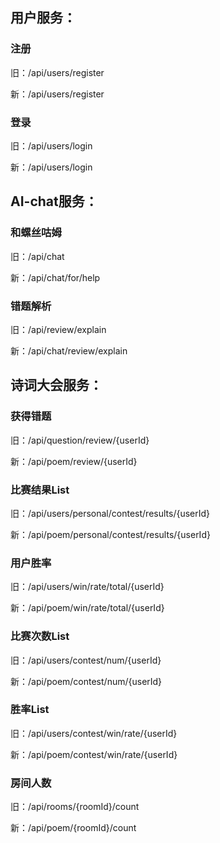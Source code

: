## 用户服务：

### 注册

旧：/api/users/register

新：/api/users/register

### 登录

旧：/api/users/login

新：/api/users/login

## AI-chat服务：

### 和螺丝咕姆

旧：/api/chat

新：/api/chat/for/help

### 错题解析

旧：/api/review/explain

新：/api/chat/review/explain

## 诗词大会服务：

### 获得错题

旧：/api/question/review/{userId}

新：/api/poem/review/{userId}

### 比赛结果List

旧：/api/users/personal/contest/results/{userId}

新：/api/poem/personal/contest/results/{userId}

### 用户胜率

旧：/api/users/win/rate/total/{userId}

新：/api/poem/win/rate/total/{userId}

### 比赛次数List

旧：/api/users/contest/num/{userId}

新：/api/poem/contest/num/{userId}

### 胜率List

旧：/api/users/contest/win/rate/{userId}

新：/api/poem/contest/win/rate/{userId}

### 房间人数

旧：/api/rooms/{roomId}/count

新：/api/poem/{roomId}/count